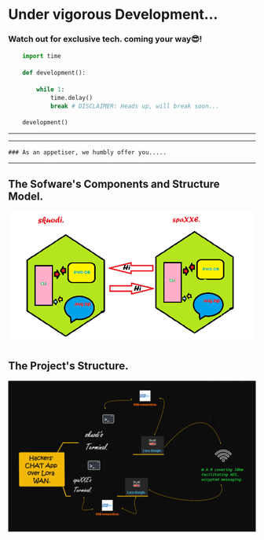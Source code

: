 # Under vigorous Development...

### Watch out for exclusive tech. coming your way😎!

```py
    import time 

    def development():
        
        while 1:
            time.delay()
            break # DISCLAIMER: Heads up, will break soon...

    development()
```
***

***

    ### As an appetiser, we humbly offer you.....

***

## The Sofware's Components and Structure Model.

![Alt text](https://github.com/spaXXE/Hackers-Chat-App-over-Lora-W.A.N/blob/Main/Images/Software's%20Components%20and%20Structure%20Model.png)

## The Project's Structure.

![Alt text](https://github.com/spaXXE/Hackers-Chat-App-over-Lora-W.A.N/blob/Main/Images/Project's%20Structure%20Mindmap.png)

